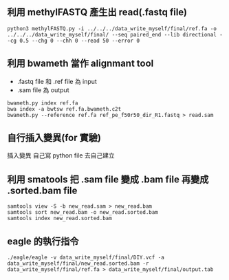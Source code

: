 ## 利用 methylFASTQ 產生出 read(.fastq file)
```
python3 methylFASTQ.py -i ../../../data_write_myself/final/ref.fa -o ../../../data_write_myself/final/ --seq paired_end --lib directional --cg 0.5 --chg 0 --chh 0 --read 50 --error 0
```

## 利用 bwameth 當作 alignmant tool
* .fastq file 和 .ref file 為 input
* .sam file 為 output
```
bwameth.py index ref.fa
bwa index -a bwtsw ref.fa.bwameth.c2t
bwameth.py --reference ref.fa ref_pe_f50r50_dir_R1.fastq > read.sam
```

## 自行插入變異(for 實驗)
插入變異
自己寫 python file 去自己建立

## 利用 smatools 把 .sam file 變成 .bam file 再變成 .sorted.bam file
```
samtools view -S -b new_read.sam > new_read.bam
samtools sort new_read.bam -o new_read.sorted.bam
samtools index new_read.sorted.bam
```

## eagle 的執行指令
```
./eagle/eagle -v data_write_myself/final/DIY.vcf -a data_write_myself/final/new_read.sorted.bam -r data_write_myself/final/ref.fa > data_write_myself/final/output.tab
```
